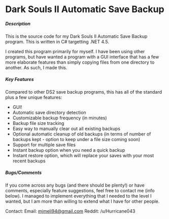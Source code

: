 Dark Souls II Automatic Save Backup
=============

##### Description
This is the source code for my Dark Souls II Automatic Save Backup program. This is written in C# targetting .NET 4.5.

I created this program primarily for myself. I have been using other programs, but have wanted a program with a GUI interface that has a few more elaborate features than simply copying files from one directory to another. As such, I made this.

##### Key Features
Compared to other DS2 save backup programs, this has all of the standard plus a few unique features:

* GUI!
* Automatic save directory detection
* Customizable backup frequency (in minutes)
* Backup file size tracking
* Easy way to manually clear out all existing backups
* Optional automatic cleanup of old backups (in terms of number of backups kept - option to keep under a file size coming soon)
* Support for multiple save files
* Instant backup option when you need a quick backup
* Instant restore option, which will replace your saves with your most recent backups

##### Bugs/Comments
If you come across any bugs (and there should be plenty!) or have comments, especially feature suggestions, feel free to contact me (info below). I managed to implement everything that I needed to the level I wanted, but I am more than willing to extend what I have for other people.

Contact:
  Email: mjmeli94@gmail.com
  Reddit: /u/Hurricane043
